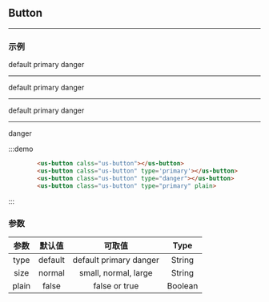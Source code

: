 ## Button 
---

### 示例

<div class="demo-display">
  <div class="layout">
    <div class="container">
        <us-button calss="us-button">default</us-button>
        <us-button calss="us-button" type='primary'>primary</us-button>
        <us-button class="us-button" type="danger">danger</us-button>
        <hr/>
        <us-button calss="us-button" size="small">default</us-button>
        <us-button calss="us-button" type='primary'size="small">primary</us-button>
        <us-button class="us-button" type="danger"size="small">danger</us-button>
        <hr/>
        <us-button calss="us-button" size="large">default</us-button>
        <us-button calss="us-button" type='primary'size="large">primary</us-button>
        <us-button class="us-button" type="danger"size="large">danger</us-button>
        <hr/>
            <us-button class="us-button" type="danger" block>danger</us-button>
    </div>
  </div>
  <div class="code-display">

:::demo
```html
        <us-button calss="us-button"></us-button>
        <us-button calss="us-button" type='primary'></us-button>
        <us-button class="us-button" type="danger"></us-button>
        <us-button class="us-button" type="primary" plain>
```
:::

  </div>
</div>

### 参数
| 参数 | 默认值  | 可取值 | Type |
| :------: | :------: | :------: | :------: |
| type | default | default primary danger | String |
| size | normal | small, normal, large | String|
| plain | false | false or true |Boolean|